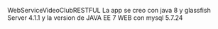 WebServiceVideoClubRESTFUL
La app se creo con java 8 y glassfish Server 4.1.1
y la version de JAVA EE 7 WEB
con mysql 5.7.24
